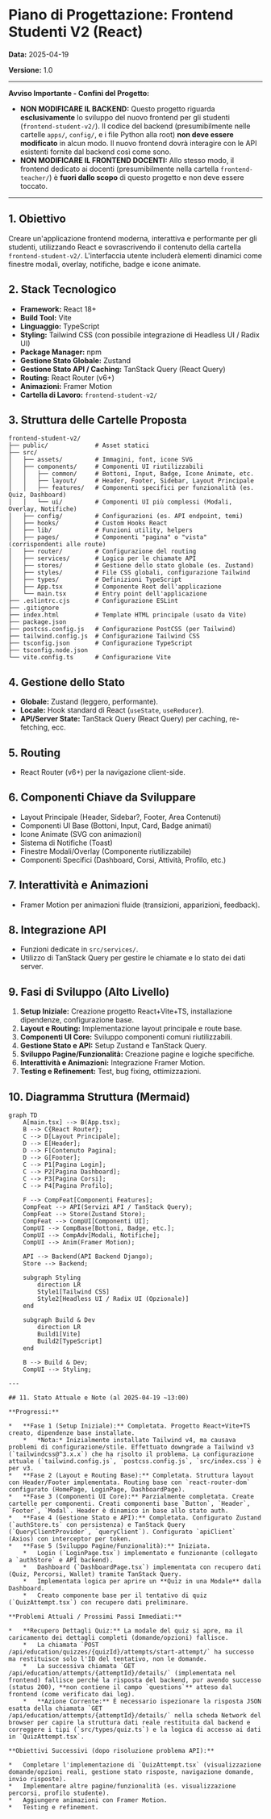 # Piano di Progettazione: Frontend Studenti V2 (React)

**Data:** 2025-04-19

**Versione:** 1.0

---

**Avviso Importante - Confini del Progetto:**

*   **NON MODIFICARE IL BACKEND:** Questo progetto riguarda **esclusivamente** lo sviluppo del nuovo frontend per gli studenti (`frontend-student-v2/`). Il codice del backend (presumibilmente nelle cartelle `apps/`, `config/`, e i file Python alla root) **non deve essere modificato** in alcun modo. Il nuovo frontend dovrà interagire con le API esistenti fornite dal backend così come sono.
*   **NON MODIFICARE IL FRONTEND DOCENTI:** Allo stesso modo, il frontend dedicato ai docenti (presumibilmente nella cartella `frontend-teacher/`) è **fuori dallo scopo** di questo progetto e non deve essere toccato.

---

## 1. Obiettivo

Creare un'applicazione frontend moderna, interattiva e performante per gli studenti, utilizzando React e sovrascrivendo il contenuto della cartella `frontend-student-v2/`. L'interfaccia utente includerà elementi dinamici come finestre modali, overlay, notifiche, badge e icone animate.

## 2. Stack Tecnologico

*   **Framework:** React 18+
*   **Build Tool:** Vite
*   **Linguaggio:** TypeScript
*   **Styling:** Tailwind CSS (con possibile integrazione di Headless UI / Radix UI)
*   **Package Manager:** npm
*   **Gestione Stato Globale:** Zustand
*   **Gestione Stato API / Caching:** TanStack Query (React Query)
*   **Routing:** React Router (v6+)
*   **Animazioni:** Framer Motion
*   **Cartella di Lavoro:** `frontend-student-v2/`

## 3. Struttura delle Cartelle Proposta

```
frontend-student-v2/
├── public/             # Asset statici
├── src/
│   ├── assets/         # Immagini, font, icone SVG
│   ├── components/     # Componenti UI riutilizzabili
│   │   ├── common/     # Bottoni, Input, Badge, Icone Animate, etc.
│   │   ├── layout/     # Header, Footer, Sidebar, Layout Principale
│   │   ├── features/   # Componenti specifici per funzionalità (es. Quiz, Dashboard)
│   │   └── ui/         # Componenti UI più complessi (Modali, Overlay, Notifiche)
│   ├── config/         # Configurazioni (es. API endpoint, temi)
│   ├── hooks/          # Custom Hooks React
│   ├── lib/            # Funzioni utility, helpers
│   ├── pages/          # Componenti "pagina" o "vista" (corrispondenti alle route)
│   ├── router/         # Configurazione del routing
│   ├── services/       # Logica per le chiamate API
│   ├── stores/         # Gestione dello stato globale (es. Zustand)
│   ├── styles/         # File CSS globali, configurazione Tailwind
│   ├── types/          # Definizioni TypeScript
│   ├── App.tsx         # Componente Root dell'applicazione
│   └── main.tsx        # Entry point dell'applicazione
├── .eslintrc.cjs       # Configurazione ESLint
├── .gitignore
├── index.html          # Template HTML principale (usato da Vite)
├── package.json
├── postcss.config.js   # Configurazione PostCSS (per Tailwind)
├── tailwind.config.js  # Configurazione Tailwind CSS
├── tsconfig.json       # Configurazione TypeScript
├── tsconfig.node.json
└── vite.config.ts      # Configurazione Vite
```

## 4. Gestione dello Stato

*   **Globale:** Zustand (leggero, performante).
*   **Locale:** Hook standard di React (`useState`, `useReducer`).
*   **API/Server State:** TanStack Query (React Query) per caching, re-fetching, ecc.

## 5. Routing

*   React Router (v6+) per la navigazione client-side.

## 6. Componenti Chiave da Sviluppare

*   Layout Principale (Header, Sidebar?, Footer, Area Contenuti)
*   Componenti UI Base (Bottoni, Input, Card, Badge animati)
*   Icone Animate (SVG con animazioni)
*   Sistema di Notifiche (Toast)
*   Finestre Modali/Overlay (Componente riutilizzabile)
*   Componenti Specifici (Dashboard, Corsi, Attività, Profilo, etc.)

## 7. Interattività e Animazioni

*   Framer Motion per animazioni fluide (transizioni, apparizioni, feedback).

## 8. Integrazione API

*   Funzioni dedicate in `src/services/`.
*   Utilizzo di TanStack Query per gestire le chiamate e lo stato dei dati server.

## 9. Fasi di Sviluppo (Alto Livello)

1.  **Setup Iniziale:** Creazione progetto React+Vite+TS, installazione dipendenze, configurazione base.
2.  **Layout e Routing:** Implementazione layout principale e route base.
3.  **Componenti UI Core:** Sviluppo componenti comuni riutilizzabili.
4.  **Gestione Stato e API:** Setup Zustand e TanStack Query.
5.  **Sviluppo Pagine/Funzionalità:** Creazione pagine e logiche specifiche.
6.  **Interattività e Animazioni:** Integrazione Framer Motion.
7.  **Testing e Refinement:** Test, bug fixing, ottimizzazioni.

## 10. Diagramma Struttura (Mermaid)

```mermaid
graph TD
    A[main.tsx] --> B(App.tsx);
    B --> C{React Router};
    C --> D[Layout Principale];
    D --> E[Header];
    D --> F[Contenuto Pagina];
    D --> G[Footer];
    C --> P1[Pagina Login];
    C --> P2[Pagina Dashboard];
    C --> P3[Pagina Corsi];
    C --> P4[Pagina Profilo];

    F --> CompFeat[Componenti Features];
    CompFeat --> API(Servizi API / TanStack Query);
    CompFeat --> Store(Zustand Store);
    CompFeat --> CompUI[Componenti UI];
    CompUI --> CompBase[Bottoni, Badge, etc.];
    CompUI --> CompAdv[Modali, Notifiche];
    CompUI --> Anim(Framer Motion);

    API --> Backend(API Backend Django);
    Store --> Backend;

    subgraph Styling
        direction LR
        Style1[Tailwind CSS]
        Style2[Headless UI / Radix UI (Opzionale)]
    end

    subgraph Build & Dev
        direction LR
        Build1[Vite]
        Build2[TypeScript]
    end

    B --> Build & Dev;
    CompUI --> Styling;

---

## 11. Stato Attuale e Note (al 2025-04-19 ~13:00)

**Progressi:**

*   **Fase 1 (Setup Iniziale):** Completata. Progetto React+Vite+TS creato, dipendenze base installate.
    *   *Nota:* Inizialmente installato Tailwind v4, ma causava problemi di configurazione/stile. Effettuato downgrade a Tailwind v3 (`tailwindcss@^3.x.x`) che ha risolto il problema. La configurazione attuale (`tailwind.config.js`, `postcss.config.js`, `src/index.css`) è per v3.
*   **Fase 2 (Layout e Routing Base):** Completata. Struttura layout con Header/Footer implementata. Routing base con `react-router-dom` configurato (HomePage, LoginPage, DashboardPage).
*   **Fase 3 (Componenti UI Core):** Parzialmente completata. Create cartelle per componenti. Creati componenti base `Button`, `Header`, `Footer`, `Modal`. Header è dinamico in base allo stato auth.
*   **Fase 4 (Gestione Stato e API):** Completata. Configurato Zustand (`authStore.ts` con persistenza) e TanStack Query (`QueryClientProvider`, `queryClient`). Configurato `apiClient` (Axios) con interceptor per token.
*   **Fase 5 (Sviluppo Pagine/Funzionalità):** Iniziata.
    *   Login (`LoginPage.tsx`) implementato e funzionante (collegato a `authStore` e API backend).
    *   Dashboard (`DashboardPage.tsx`) implementata con recupero dati (Quiz, Percorsi, Wallet) tramite TanStack Query.
    *   Implementata logica per aprire un **Quiz in una Modale** dalla Dashboard.
    *   Creato componente base per il tentativo di quiz (`QuizAttempt.tsx`) con recupero dati preliminare.

**Problemi Attuali / Prossimi Passi Immediati:**

*   **Recupero Dettagli Quiz:** La modale del quiz si apre, ma il caricamento dei dettagli completi (domande/opzioni) fallisce.
    *   La chiamata `POST /api/education/quizzes/{quizId}/attempts/start-attempt/` ha successo ma restituisce solo l'ID del tentativo, non le domande.
    *   La successiva chiamata `GET /api/education/attempts/{attemptId}/details/` (implementata nel frontend) fallisce perché la risposta del backend, pur avendo successo (status 200), **non contiene il campo `questions`** atteso dal frontend (come verificato dai log).
    *   **Azione Corrente:** È necessario ispezionare la risposta JSON esatta della chiamata `GET /api/education/attempts/{attemptId}/details/` nella scheda Network del browser per capire la struttura dati reale restituita dal backend e correggere i tipi (`src/types/quiz.ts`) e la logica di accesso ai dati in `QuizAttempt.tsx`.

**Obiettivi Successivi (dopo risoluzione problema API):**

*   Completare l'implementazione di `QuizAttempt.tsx` (visualizzazione domande/opzioni reali, gestione stato risposte, navigazione domande, invio risposte).
*   Implementare altre pagine/funzionalità (es. visualizzazione percorsi, profilo studente).
*   Aggiungere animazioni con Framer Motion.
*   Testing e refinement.